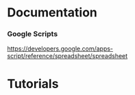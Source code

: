 

<h1>Documentation</h1>

<h3>Google Scripts</h3>

https://developers.google.com/apps-script/reference/spreadsheet/spreadsheet

<h1>Tutorials</h1>